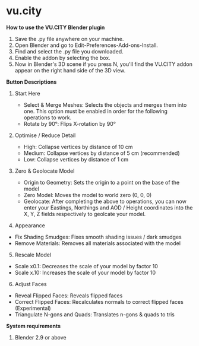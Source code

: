 # vu.city

**How to use the VU.CITY Blender plugin**
1. Save the .py file anywhere on your machine. 
2. Open Blender and go to Edit-Preferences-Add-ons-Install.
3. Find and select the .py file you downloaded.
4. Enable the addon by selecting the box.
5. Now in Blender's 3D scene if you press N, you'll find the VU.CITY addon appear on the right hand side of the 3D view.

**Button Descriptions**
1. Start Here
   - Select & Merge Meshes: Selects the objects and merges them into one. This option must be enabled in order for the following operations to work.
   - Rotate by 90°: Flips X-rotation by 90°
   
2. Optimise / Reduce Detail 
   - High: Collapse vertices by distance of 10 cm
   - Medium: Collapse vertices by distance of 5 cm (recommended)
   - Low: Collapse vertices by distance of 1 cm

3. Zero & Geolocate Model
   - Origin to Geometry: Sets the origin to a point on the base of the model
   - Zero Model: Moves the model to world zero (0, 0, 0)
   - Geolocate: After completing the above to operations, you can now enter your Eastings, Northings and AOD / Height coordinates into the X, Y, Z fields respectively to geolcate your model.

4. Appearance
  - Fix Shading Smudges: Fixes smooth shading issues / dark smudges
  - Remove Materials: Removes all materials associated with the model

5. Rescale Model
  - Scale x0.1: Decreases the scale of your model by factor 10
  - Scale x.10: Increases the scale of your model by factor 10
  
6. Adjust Faces
  - Reveal Flipped Faces: Reveals flipped faces
  - Correct Flipped Faces: Recalculates normals to correct flipped faces (Experimental)
  - Triangulate N-gons and Quads: Translates n-gons & quads to tris
     

**System requirements**
1. Blender 2.9 or above


